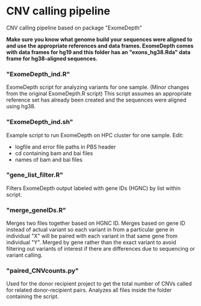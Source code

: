 # CNV calling pipeline

CNV calling pipeline based on package "ExomeDepth"

**Make sure you know what genome build your sequences were aligned to and use the appropriate references and data frames. ExomeDepth comes with data frames for hg19 and this folder has an "exons_hg38.Rda" data frame for hg38-aligned sequences.**

### "ExomeDepth_ind.R"

ExomeDepth script for analyzing variants for one sample. (Minor changes from the original ExomeDepth.R script) This script assumes an appropriate reference set has already been created and the sequences were aligned using hg38. 

### "ExomeDepth_ind.sh"

Example script to run ExomeDepth on HPC cluster for one sample. Edit: 

* logfile and error file paths in PBS header
* cd containing bam and bai files
* names of bam and bai files

### "gene_list_filter.R"

Filters ExomeDepth output labeled with gene IDs (HGNC) by list within script. 

### "merge_geneIDs.R"

Merges two files together based on HGNC ID. Merges based on gene ID instead of actual variant so each variant in from a particular gene in individual "X" will be paired with each variant in that same gene from individual "Y". Merged by gene rather than the exact variant to avoid filtering out variants of interest if there are differences due to sequencing or variant calling. 

### "paired_CNVcounts.py"

Used for the donor recipient project to get the total number of CNVs called for related donor-recipient pairs. Analyzes all files inside the folder containing the script. 

